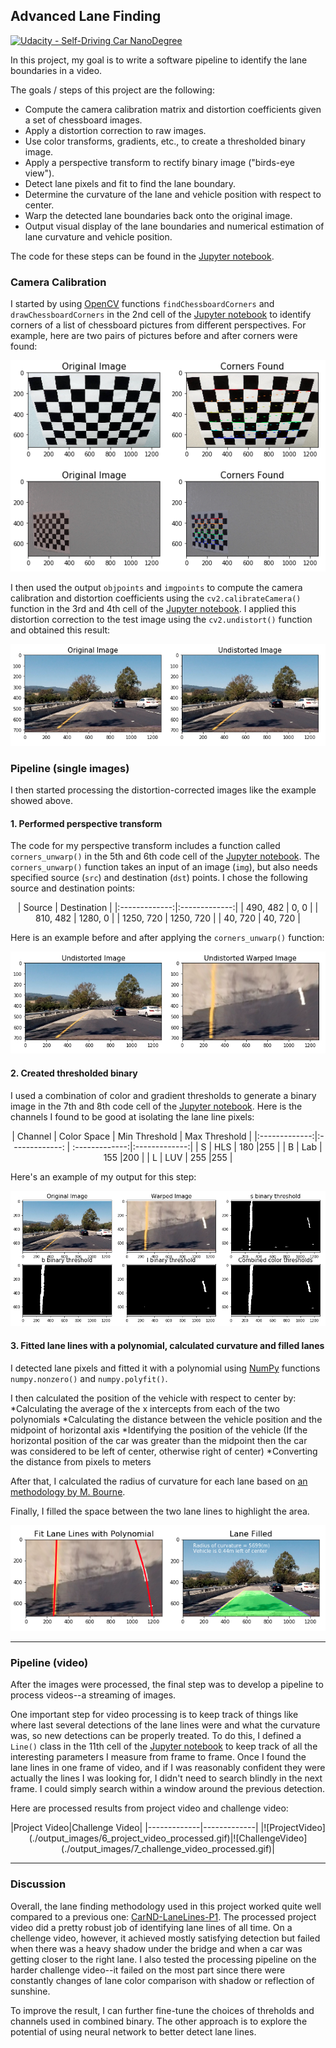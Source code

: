 ## Advanced Lane Finding
[![Udacity - Self-Driving Car NanoDegree](https://s3.amazonaws.com/udacity-sdc/github/shield-carnd.svg)](http://www.udacity.com/drive)


In this project, my goal is to write a software pipeline to identify the lane boundaries in a video.

The goals / steps of this project are the following:

* Compute the camera calibration matrix and distortion coefficients given a set of chessboard images.
* Apply a distortion correction to raw images.
* Use color transforms, gradients, etc., to create a thresholded binary image.
* Apply a perspective transform to rectify binary image ("birds-eye view").
* Detect lane pixels and fit to find the lane boundary.
* Determine the curvature of the lane and vehicle position with respect to center.
* Warp the detected lane boundaries back onto the original image.
* Output visual display of the lane boundaries and numerical estimation of lane curvature and vehicle position. 

The code for these steps can be found in the [Jupyter notebook](https://github.com/zhoujh30/CarND-Advanced-Lane-Lines-P4/blob/master/Advanced_Lane_Finding.ipynb).  

### Camera Calibration

I started by using [OpenCV](http://opencv.org/) functions `findChessboardCorners` and `drawChessboardCorners` in the 2nd cell of the [Jupyter notebook](https://github.com/zhoujh30/CarND-Advanced-Lane-Lines-P4/blob/master/Advanced_Lane_Finding.ipynb) to identify corners of a list of chessboard pictures from different perspectives. For example, here are two pairs of pictures before and after corners were found:

<p align="center">
  <img src="./output_images/1_calibration.jpg">
</p>

I then used the output `objpoints` and `imgpoints` to compute the camera calibration and distortion coefficients using the `cv2.calibrateCamera()` function in the 3rd and 4th cell of the [Jupyter notebook](https://github.com/zhoujh30/CarND-Advanced-Lane-Lines-P4/blob/master/Advanced_Lane_Finding.ipynb).  I applied this distortion correction to the test image using the `cv2.undistort()` function and obtained this result: 

<p align="center">
  <img src="./output_images/2_distortion_corrected.jpg">
</p>

### Pipeline (single images)

I then started processing the distortion-corrected images like the example showed above. 

#### 1. Performed perspective transform

The code for my perspective transform includes a function called `corners_unwarp()` in the 5th and 6th code cell of the [Jupyter notebook](https://github.com/zhoujh30/CarND-Advanced-Lane-Lines-P4/blob/master/Advanced_Lane_Finding.ipynb). The `corners_unwarp()` function takes an input of an image (`img`), but also needs specified source (`src`) and destination (`dst`) points. I chose the following source and destination points:

<center>
| Source        | Destination   | 
|:-------------:|:-------------:| 
| 490, 482      | 0, 0        | 
| 810, 482      | 1280, 0      |
| 1250, 720     | 1250, 720      |
| 40, 720       | 40, 720        |
</center>

Here is an example before and after applying the `corners_unwarp()` function:

<p align="center">
  <img src="./output_images/3_warper.jpg">
</p>

#### 2. Created thresholded binary

I used a combination of color and gradient thresholds to generate a binary image in the 7th and 8th code cell of the [Jupyter notebook](https://github.com/zhoujh30/CarND-Advanced-Lane-Lines-P4/blob/master/Advanced_Lane_Finding.ipynb). Here is the channels I found to be good at isolating the lane line pixels:

<center>
| Channel        | Color Space   | Min Threshold  | Max Threshold |
|:-------------:|:-------------: | :-------------:|:-------------:| 
| S             | HLS            | 180            |255            |
| B             | Lab            | 155            |200            |
| L             | LUV            | 255            |255            |
</center>

Here's an example of my output for this step:

<p align="center">
  <img src="./output_images/4_identify_lanes.jpg">
</p>

#### 3.  Fitted lane lines with a polynomial, calculated curvature and filled lanes

I detected lane pixels and fitted it with a polynomial using [NumPy](http://www.numpy.org/) functions `numpy.nonzero()` and `numpy.polyfit()`.

I then calculated the position of the vehicle with respect to center by:
*Calculating the average of the x intercepts from each of the two polynomials 
*Calculating the distance between the vehicle position and the midpoint of horizontal axis 
*Identifying the position of the vehicle (If the horizontal position of the car was greater than the midpoint then the car was considered to be left of center, otherwise right of center)
*Converting the distance from pixels to meters

After that, I calculated the radius of curvature for each lane based on [an methodology by M. Bourne](https://www.intmath.com/applications-differentiation/8-radius-curvature.php).

Finally, I filled the space between the two lane lines to highlight the area.

<p align="center">
  <img src="./output_images/5_fit_fill.jpg">
</p>

---

### Pipeline (video)

After the images were processed, the final step was to develop a pipeline to process videos--a streaming of images. 

One important step for video processing is to keep track of things like where last several detections of the lane lines were and what the curvature was, so new detections can be properly treated. To do this, I defined a `Line()` class in the 11th cell of the [Jupyter notebook](https://github.com/zhoujh30/CarND-Advanced-Lane-Lines-P4/blob/master/Advanced_Lane_Finding.ipynb) to keep track of all the interesting parameters I measure from frame to frame. Once I found the lane lines in one frame of video, and if I was reasonably confident they were actually the lines I was looking for, I didn't need to search blindly in the next frame. I could simply search within a window around the previous detection.

Here are processed results from project video and challenge video:

<center>
|Project Video|Challenge Video|
|-------------|-------------|
|![ProjectVideo](./output_images/6_project_video_processed.gif)|![ChallengeVideo](./output_images/7_challenge_video_processed.gif)|
</center>

---

### Discussion

Overall, the lane finding methodology used in this project worked quite well compared to a previous one: [CarND-LaneLines-P1](https://github.com/zhoujh30/CarND-LaneLines-P1). The processed project video did a pretty robust job of identifying lane lines of all time. On a chellenge video, however, it achieved mostly satisfying detection but failed when there was a heavy shadow under the bridge and when a car was getting closer to the right lane. I also tested the processing pipeline on the harder challenge video--it failed on the most part since there were constantly changes of lane color comparison with shadow or reflection of sunshine.

To improve the result, I can further fine-tune the choices of threholds and channels used in combined binary. The other approach is to explore the potential of using neural network to better detect lane lines.